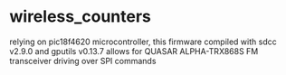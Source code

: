 # wireless_counters
relying on pic18f4620 microcontroller, this firmware compiled with sdcc v2.9.0 and gputils v0.13.7 allows for QUASAR ALPHA-TRX868S FM transceiver driving over SPI commands
